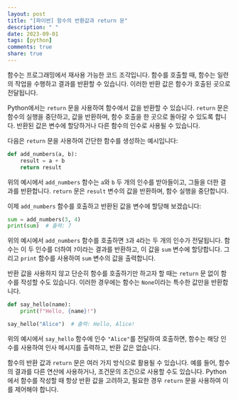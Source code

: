 ```yaml
---
layout: post
title: "[파이썬] 함수의 반환값과 return 문"
description: " "
date: 2023-09-01
tags: [python]
comments: true
share: true
---
```


함수는 프로그래밍에서 재사용 가능한 코드 조각입니다. 함수를 호출할 때, 함수는 일련의 작업을 수행하고 결과를 반환할 수 있습니다. 이러한 반환 값은 함수가 호출된 곳으로 전달됩니다.

Python에서는 `return` 문을 사용하여 함수에서 값을 반환할 수 있습니다. `return` 문은 함수의 실행을 중단하고, 값을 반환하며, 함수 호출을 한 곳으로 돌아갈 수 있도록 합니다. 반환된 값은 변수에 할당하거나 다른 함수의 인수로 사용될 수 있습니다.

다음은 `return` 문을 사용하여 간단한 함수를 생성하는 예시입니다:

```python
def add_numbers(a, b):
    result = a + b
    return result
```

위의 예시에서 `add_numbers` 함수는 `a`와 `b` 두 개의 인수를 받아들이고, 그들을 더한 결과를 반환합니다. `return` 문은 `result` 변수의 값을 반환하며, 함수 실행을 중단합니다.

이제 `add_numbers` 함수를 호출하고 반환된 값을 변수에 할당해 보겠습니다:

```python
sum = add_numbers(3, 4)
print(sum)  # 출력: 7
```

위의 예시에서 `add_numbers` 함수를 호출하면 `3`과 `4`라는 두 개의 인수가 전달됩니다. 함수는 이 두 인수를 더하여 `7`이라는 결과를 반환하고, 이 값을 `sum` 변수에 할당합니다. 그리고 `print` 함수를 사용하여 `sum` 변수의 값을 출력합니다.

반환 값을 사용하지 않고 단순히 함수를 호출하기만 하고자 할 때는 `return` 문 없이 함수를 작성할 수도 있습니다. 이러한 경우에는 함수는 `None`이라는 특수한 값만을 반환합니다.

```python
def say_hello(name):
    print(f"Hello, {name}!")

say_hello("Alice")  # 출력: Hello, Alice!
```

위의 예시에서 `say_hello` 함수에 인수 `"Alice"`를 전달하여 호출하면, 함수는 해당 인수를 사용하여 인사 메시지를 출력하고, 반환 값은 없습니다.

함수의 반환 값과 `return` 문은 여러 가지 방식으로 활용될 수 있습니다. 예를 들어, 함수의 결과를 다른 연산에 사용하거나, 조건문의 조건으로 사용할 수도 있습니다. Python에서 함수를 작성할 때 항상 반환 값을 고려하고, 필요한 경우 `return` 문을 사용하여 이를 제어해야 합니다.